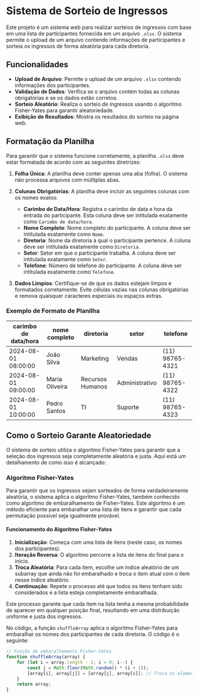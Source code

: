 # Sistema de Sorteio de Ingressos

Este projeto é um sistema web para realizar sorteios de ingressos com base em uma lista de participantes fornecida em um arquivo `.xlsx`. O sistema permite o upload de um arquivo contendo informações de participantes e sorteia os ingressos de forma aleatória para cada diretoria.

## Funcionalidades

- **Upload de Arquivo**: Permite o upload de um arquivo `.xlsx` contendo informações dos participantes.
- **Validação de Dados**: Verifica se o arquivo contém todas as colunas obrigatórias e se os dados estão corretos.
- **Sorteio Aleatório**: Realiza o sorteio de ingressos usando o algoritmo Fisher-Yates para garantir aleatoriedade.
- **Exibição de Resultados**: Mostra os resultados do sorteio na página web.

## Formatação da Planilha

Para garantir que o sistema funcione corretamente, a planilha `.xlsx` deve estar formatada de acordo com as seguintes diretrizes:

1. **Folha Única**: A planilha deve conter apenas uma aba (folha). O sistema não processa arquivos com múltiplas abas.

2. **Colunas Obrigatórias**: A planilha deve incluir as seguintes colunas com os nomes exatos:
   - **Carimbo de Data/Hora**: Registra o carimbo de data e hora da entrada do participante. Esta coluna deve ser intitulada exatamente como `Carimbo de data/hora`.
   - **Nome Completo**: Nome completo do participante. A coluna deve ser intitulada exatamente como `Nome`.
   - **Diretoria**: Nome da diretoria à qual o participante pertence. A coluna deve ser intitulada exatamente como `Diretoria`.
   - **Setor**: Setor em que o participante trabalha. A coluna deve ser intitulada exatamente como `Setor`.
   - **Telefone**: Número de telefone do participante. A coluna deve ser intitulada exatamente como `Telefone`.

3. **Dados Limpios**: Certifique-se de que os dados estejam limpos e formatados corretamente. Evite células vazias nas colunas obrigatórias e remova quaisquer caracteres especiais ou espaços extras.

### Exemplo de Formato de Planilha

| carimbo de data/hora | nome completo | diretoria   | setor       | telefone      |
|----------------------|---------------|-------------|-------------|---------------|
| 2024-08-01 08:00:00  | João Silva    | Marketing   | Vendas      | (11) 98765-4321|
| 2024-08-01 09:00:00  | Maria Oliveira | Recursos Humanos | Administrativo | (11) 98765-4322|
| 2024-08-01 10:00:00  | Pedro Santos  | TI          | Suporte     | (11) 98765-4323|

## Como o Sorteio Garante Aleatoriedade

O sistema de sorteio utiliza o algoritmo Fisher-Yates para garantir que a seleção dos ingressos seja completamente aleatória e justa. Aqui está um detalhamento de como isso é alcançado:

### Algoritmo Fisher-Yates

Para garantir que os ingressos sejam sorteados de forma verdadeiramente aleatória, o sistema aplica o algoritmo Fisher-Yates, também conhecido como algoritmo de embaralhamento de Fisher-Yates. Este algoritmo é um método eficiente para embaralhar uma lista de itens e garantir que cada permutação possível seja igualmente provável.

#### Funcionamento do Algoritmo Fisher-Yates

1. **Inicialização**: Começa com uma lista de itens (neste caso, os nomes dos participantes).
2. **Iteração Reversa**: O algoritmo percorre a lista de itens do final para o início.
3. **Troca Aleatória**: Para cada item, escolhe um índice aleatório de um subarray que ainda não foi embaralhado e troca o item atual com o item nesse índice aleatório.
4. **Continuação**: Repete o processo até que todos os itens tenham sido considerados e a lista esteja completamente embaralhada.

Este processo garante que cada item na lista tenha a mesma probabilidade de aparecer em qualquer posição final, resultando em uma distribuição uniforme e justa dos ingressos.

No código, a função `shuffleArray` aplica o algoritmo Fisher-Yates para embaralhar os nomes dos participantes de cada diretoria. O código é o seguinte:

```javascript
// Função de embaralhamento Fisher-Yates
function shuffleArray(array) {
    for (let i = array.length - 1; i > 0; i--) {
        const j = Math.floor(Math.random() * (i + 1));
        [array[i], array[j]] = [array[j], array[i]]; // Troca os elementos
    }
    return array;
}
